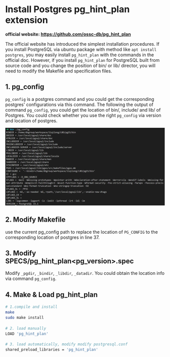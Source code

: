 # Install Postgres pg_hint_plan extension

**official website: https://github.com/ossc-db/pg_hint_plan**

The official website has introduced the simplest installation procedures. If you install PostgreSQL via ubuntu package with method like ```apt install postgres```, you may easily install ```pg_hint_plan``` with the commands in the official doc.  However, if you install ```pg_hint_plan``` for PostgreSQL built from source code and you change the position of bin/ or lib/ director, you will need to modify the Makefile and specification files.

## 1. pg_config

``pg_config`` is a postgres command and you could get the corresponding postgres' configurations via this command. The following the output of command ```pg_config```, you could get the location of bin/, include/ and lib/ of Postgres. You could check whether you use the right ```pg_config``` via version and location of postgres. 

![image-20230428122118517](../pictures/pg_config.png)

## 2. Modify Makefile

use the current pg_config path to replace the location of ``PG_CONFIG`` to the corresponding location of postgres in line 37.

## 3. Modify SPECS/pg_hint_plan<pg_version>.spec

Modify ```_pgdir```, ```_bindir```, ```_libdir```, ```_datadir```. You could obtain the location info via command ```pg_config```.

## 4. Make & Load pg_hint_plan

```bash
# 1.compile and install
make
sudo make install

# 2. load manually
LOAD 'pg_hint_plan'

# 3. load automatically, modify modify postgresql.conf 
shared_preload_libraries = 'pg_hint_plan'
```





